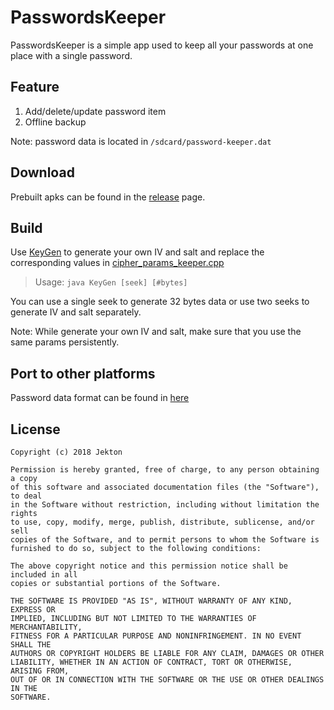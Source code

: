
PasswordsKeeper
===============
PasswordsKeeper is a simple app used to keep all your passwords
at one place with a single password.


Feature
-------
1. Add/delete/update password item
2. Offline backup

Note: password data is located in `/sdcard/password-keeper.dat`


Download
--------
Prebuilt apks can be found in the [release][1] page.


Build
-----
Use [KeyGen][2] to generate your own IV and salt and replace
the corresponding values in [cipher_params_keeper.cpp][3]

> Usage: `java KeyGen [seek] [#bytes]`

You can use a single seek to generate 32 bytes data or use two
seeks to generate IV and salt separately.

Note: While generate your own IV and salt, make sure that you
use the same params persistently.


Port to other platforms
-----------------------
Password data format can be found in [here][4]



License
-------
    Copyright (c) 2018 Jekton

    Permission is hereby granted, free of charge, to any person obtaining a copy
    of this software and associated documentation files (the "Software"), to deal
    in the Software without restriction, including without limitation the rights
    to use, copy, modify, merge, publish, distribute, sublicense, and/or sell
    copies of the Software, and to permit persons to whom the Software is
    furnished to do so, subject to the following conditions:

    The above copyright notice and this permission notice shall be included in all
    copies or substantial portions of the Software.

    THE SOFTWARE IS PROVIDED "AS IS", WITHOUT WARRANTY OF ANY KIND, EXPRESS OR
    IMPLIED, INCLUDING BUT NOT LIMITED TO THE WARRANTIES OF MERCHANTABILITY,
    FITNESS FOR A PARTICULAR PURPOSE AND NONINFRINGEMENT. IN NO EVENT SHALL THE
    AUTHORS OR COPYRIGHT HOLDERS BE LIABLE FOR ANY CLAIM, DAMAGES OR OTHER
    LIABILITY, WHETHER IN AN ACTION OF CONTRACT, TORT OR OTHERWISE, ARISING FROM,
    OUT OF OR IN CONNECTION WITH THE SOFTWARE OR THE USE OR OTHER DEALINGS IN THE
    SOFTWARE.




[1]: https://github.com/Jekton/PasswordsKeeper/releases
[2]: https://github.com/Jekton/PasswordsKeeper/blob/master/app/KeyGen.java
[3]: https://github.com/Jekton/PasswordsKeeper/blob/master/app/src/main/cpp/cipher_params_keeper.cpp
[4]: https://github.com/Jekton/PasswordsKeeper/blob/master/doc/data-format.md